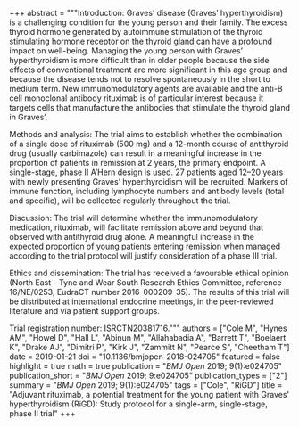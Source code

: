+++
abstract = """Introduction: Graves’ disease (Graves’ hyperthyroidism) is a challenging condition for the young person and their family. The excess thyroid hormone generated by autoimmune stimulation of the thyroid stimulating hormone receptor on the thyroid gland can have a profound impact on well-being. Managing the young person with Graves’ hyperthyroidism is more difficult than in older people because the side effects of conventional treatment are more significant in this age group and because the disease tends not to resolve spontaneously in the short to medium term. New immunomodulatory agents are available and the anti-B cell monoclonal antibody rituximab is of particular interest because it targets cells that manufacture the antibodies that stimulate the thyroid gland in Graves’.

Methods and analysis: The trial aims to establish whether the combination of a single dose of rituximab (500 mg) and a 12-month course of antithyroid drug (usually carbimazole) can result in a meaningful increase in the proportion of patients in remission at 2 years, the primary endpoint. A single-stage, phase II A’Hern design is used. 27 patients aged 12–20 years with newly presenting Graves’ hyperthyroidism will be recruited. Markers of immune function, including lymphocyte numbers and antibody levels (total and specific), will be collected regularly throughout the trial.

Discussion: The trial will determine whether the immunomodulatory medication, rituximab, will facilitate remission above and beyond that observed with antithyroid drug alone. A meaningful increase in the expected proportion of young patients entering remission when managed according to the trial protocol will justify consideration of a phase III trial.

Ethics and dissemination: The trial has received a favourable ethical opinion (North East - Tyne and Wear South Research Ethics Committee, reference 16/NE/0253, EudraCT number 2016-000209-35). The results of this trial will be distributed at international endocrine meetings, in the peer-reviewed literature and via patient support groups.

Trial registration number: ISRCTN20381716."""
authors = ["Cole M", "Hynes AM", "Howel D", "Hall L", "Abinun M", "Allahabadia A", "Barrett T", "Boelaert K", "Drake AJ", "Dimitri P", "Kirk J", "Zammitt N", "Pearce S", "Cheetham T"]
date = 2019-01-21
doi = "10.1136/bmjopen-2018-024705"
featured = false
highlight = true
math = true
publication = "*BMJ Open* 2019; 9(1):e024705"
publication_short = "*BMJ Open* 2019; 9:e024705"
publication_types = ["2"]
summary = "*BMJ Open* 2019; 9(1):e024705"
tags = ["Cole", "RiGD"]
title = "Adjuvant rituximab, a potential treatment for the young patient with Graves' hyperthyroidism (RiGD): Study protocol for a single-arm, single-stage, phase II trial"
+++
